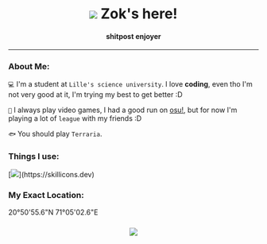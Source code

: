 <h1 align="center"><img src="https://cdn.discordapp.com/emojis/1128560922139574312.gif?size=96"> Zok's here!</h1>

<h4 align='center'>
 shitpost enjoyer
</h4>

---------------------------------------

### About Me:

`💻` I'm a student at `Lille's science university`. I love <b>coding</b>, even tho I'm not very good at it, I'm trying my best to get better :D

`👾` I always play video games, I had a good run on [osu!](https://osu.ppy.sh/users/13080423), but for now I'm playing a lot of `league` with my friends :D 

`🐟` You should play `Terraria`.

### Things I use:

[![](https://skillicons.dev/icons?i=ps,ae,pr,py,unity,)](https://skillicons.dev)

### My Exact Location:

20°50'55.6"N 71°05'02.6"E


<h3 align="center"><img src="https://media1.tenor.com/m/I5K4et0MpQ4AAAAd/jhin-khada-jhin.gif"></img></h3>
